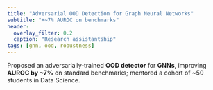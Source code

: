 ```yaml
---
title: "Adversarial OOD Detection for Graph Neural Networks"
subtitle: "+~7% AUROC on benchmarks"
header:
  overlay_filter: 0.2
  caption: "Research assistantship"
tags: [gnn, ood, robustness]
---
```


Proposed an adversarially‑trained **OOD detector** for **GNNs**, improving **AUROC by ~7%** on standard benchmarks; mentored a cohort of ~50 students in Data Science.
